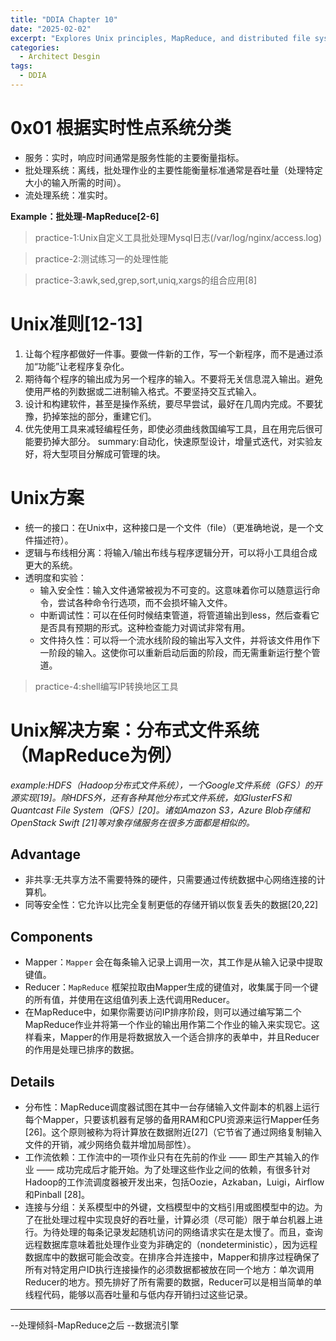 ```yaml
---
title: "DDIA Chapter 10"
date: "2025-02-02"
excerpt: "Explores Unix principles, MapReduce, and distributed file systems in handling data-intensive tasks. Highlights Unix design for simplicity and modularity, MapReduce's Mapper and Reducer components for scalable processing, and distributed file systems like HDFS. Discusses workflow dependencies, locality optimization, and balancing performance with reliability in modern data engineering."
categories:
  - Architect Desgin
tags:
  - DDIA
---
```




# 0x01 根据实时性点系统分类

- 服务：实时，响应时间通常是服务性能的主要衡量指标。
- 批处理系统：离线，批处理作业的主要性能衡量标准通常是吞吐量（处理特定大小的输入所需的时间）。
- 流处理系统：准实时。

**Example：批处理-MapReduce[2-6]**

> practice-1:Unix自定义工具批处理Mysql日志(/var/log/nginx/access.log)

> practice-2:测试练习一的处理性能

> practice-3:awk,sed,grep,sort,uniq,xargs的组合应用[8]

# Unix准则[12-13]

1. 让每个程序都做好一件事。要做一件新的工作，写一个新程序，而不是通过添加“功能”让老程序复杂化。
2. 期待每个程序的输出成为另一个程序的输入。不要将无关信息混入输出。避免使用严格的列数据或二进制输入格式。不要坚持交互式输入。
3. 设计和构建软件，甚至是操作系统，要尽早尝试，最好在几周内完成。不要犹豫，扔掉笨拙的部分，重建它们。
4. 优先使用工具来减轻编程任务，即使必须曲线救国编写工具，且在用完后很可能要扔掉大部分。
summary:自动化，快速原型设计，增量式迭代，对实验友好，将大型项目分解成可管理的块。

# Unix方案

- 统一的接口：在Unix中，这种接口是一个文件（file）（更准确地说，是一个文件描述符）。
- 逻辑与布线相分离：将输入/输出布线与程序逻辑分开，可以将小工具组合成更大的系统。
- 透明度和实验：
	- 输入安全性：输入文件通常被视为不可变的。这意味着你可以随意运行命令，尝试各种命令行选项，而不会损坏输入文件。
	- 中断调试性：可以在任何时候结束管道，将管道输出到less，然后查看它是否具有预期的形式。这种检查能力对调试非常有用。
	- 文件持久性：可以将一个流水线阶段的输出写入文件，并将该文件用作下一阶段的输入。这使你可以重新启动后面的阶段，而无需重新运行整个管道。

> practice-4:shell编写IP转换地区工具

# Unix解决方案：分布式文件系统（MapReduce为例）

*example:HDFS（Hadoop分布式文件系统），一个Google文件系统（GFS）的开源实现[19]。​除HDFS外，还有各种其他分布式文件系统，如GlusterFS和Quantcast File System（QFS）[20]。诸如Amazon S3，Azure Blob存储和OpenStack Swift [21]等对象存储服务在很多方面都是相似的。*

## Advantage
- 非共享:无共享方法不需要特殊的硬件，只需要通过传统数据中心网络连接的计算机。
- 同等安全性：它允许以比完全复制更低的存储开销以恢复丢失的数据[20,22]

## Components
- Mapper：`Mapper` 会在每条输入记录上调用一次，其工作是从输入记录中提取键值。
- Reducer：`MapReduce` 框架拉取由Mapper生成的键值对，收集属于同一个键的所有值，并使用在这组值列表上迭代调用Reducer。
- 在MapReduce中，如果你需要访问IP排序阶段，则可以通过编写第二个MapReduce作业并将第一个作业的输出用作第二个作业的输入来实现它。这样看来，Mapper的作用是将数据放入一个适合排序的表单中，并且Reducer的作用是处理已排序的数据。

## Details

- 分布性：MapReduce调度器试图在其中一台存储输入文件副本的机器上运行每个Mapper，只要该机器有足够的备用RAM和CPU资源来运行Mapper任务[26]。这个原则被称为将计算放在数据附近[27]（它节省了通过网络复制输入文件的开销，减少网络负载并增加局部性）。
- 工作流依赖：工作流中的一项作业只有在先前的作业 —— 即生产其输入的作业 —— 成功完成后才能开始。为了处理这些作业之间的依赖，有很多针对Hadoop的工作流调度器被开发出来，包括Oozie，Azkaban，Luigi，Airflow和Pinball [28]。
- 连接与分组：关系模型中的外键，文档模型中的文档引用或图模型中的边。为了在批处理过程中实现良好的吞吐量，计算必须（尽可能）限于单台机器上进行。为待处理的每条记录发起随机访问的网络请求实在是太慢了。而且，查询远程数据库意味着批处理作业变为非确定的（nondeterministic），因为远程数据库中的数据可能会改变。在排序合并连接中，Mapper和排序过程确保了所有对特定用户ID执行连接操作的必须数据都被放在同一个地方：单次调用Reducer的地方。预先排好了所有需要的数据，Reducer可以是相当简单的单线程代码，能够以高吞吐量和与低内存开销扫过这些记录。
---
--处理倾斜-MapReduce之后
--数据流引擎
